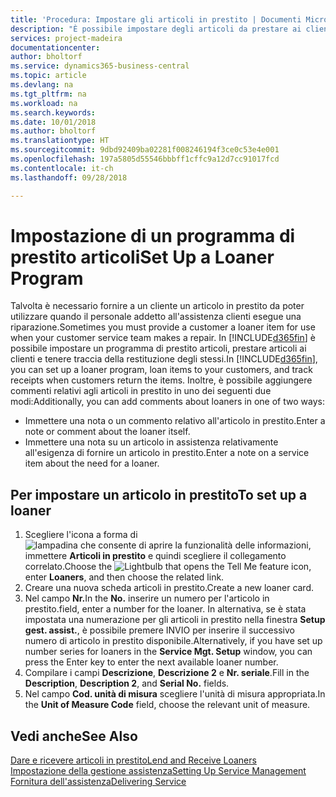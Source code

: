 ```yaml
---
title: 'Procedura: Impostare gli articoli in prestito | Documenti Microsoft'
description: "È possibile impostare degli articoli da prestare ai clienti in sostituzione degli articoli che sono in assistenza."
services: project-madeira
documentationcenter: 
author: bholtorf
ms.service: dynamics365-business-central
ms.topic: article
ms.devlang: na
ms.tgt_pltfrm: na
ms.workload: na
ms.search.keywords: 
ms.date: 10/01/2018
ms.author: bholtorf
ms.translationtype: HT
ms.sourcegitcommit: 9dbd92409ba02281f008246194f3ce0c53e4e001
ms.openlocfilehash: 197a5805d55546bbbff1cffc9a12d7cc91017fcd
ms.contentlocale: it-ch
ms.lasthandoff: 09/28/2018

---
```

# <a name="set-up-a-loaner-program"></a><span data-ttu-id="001a7-103">Impostazione di un programma di prestito articoli</span><span class="sxs-lookup"><span data-stu-id="001a7-103">Set Up a Loaner Program</span></span>
<span data-ttu-id="001a7-104">Talvolta è necessario fornire a un cliente un articolo in prestito da poter utilizzare quando il personale addetto all'assistenza clienti esegue una riparazione.</span><span class="sxs-lookup"><span data-stu-id="001a7-104">Sometimes you must provide a customer a loaner item for use when your customer service team makes a repair.</span></span> <span data-ttu-id="001a7-105">In [!INCLUDE[d365fin](includes/d365fin_md.md)] è possibile impostare un programma di prestito articoli, prestare articoli ai clienti e tenere traccia della restituzione degli stessi.</span><span class="sxs-lookup"><span data-stu-id="001a7-105">In [!INCLUDE[d365fin](includes/d365fin_md.md)], you can set up a loaner program, loan items to your customers, and track receipts when customers return the items.</span></span> <span data-ttu-id="001a7-106">Inoltre, è possibile aggiungere commenti relativi agli articoli in prestito in uno dei seguenti due modi:</span><span class="sxs-lookup"><span data-stu-id="001a7-106">Additionally, you can add comments about loaners in one of two ways:</span></span>  
  
* <span data-ttu-id="001a7-107">Immettere una nota o un commento relativo all'articolo in prestito.</span><span class="sxs-lookup"><span data-stu-id="001a7-107">Enter a note or comment about the loaner itself.</span></span>  
* <span data-ttu-id="001a7-108">Immettere una nota su un articolo in assistenza relativamente all'esigenza di fornire un articolo in prestito.</span><span class="sxs-lookup"><span data-stu-id="001a7-108">Enter a note on a service item about the need for a loaner.</span></span>  

## <a name="to-set-up-a-loaner"></a><span data-ttu-id="001a7-109">Per impostare un articolo in prestito</span><span class="sxs-lookup"><span data-stu-id="001a7-109">To set up a loaner</span></span>  
1. <span data-ttu-id="001a7-110">Scegliere l'icona a forma di ![lampadina che consente di aprire la funzionalità delle informazioni](media/ui-search/search_small.png "Informazioni sull'operazione che si desidera eseguire"), immettere **Articoli in prestito** e quindi scegliere il collegamento correlato.</span><span class="sxs-lookup"><span data-stu-id="001a7-110">Choose the ![Lightbulb that opens the Tell Me feature](media/ui-search/search_small.png "Tell me what you want to do") icon, enter **Loaners**, and then choose the related link.</span></span>  
2. <span data-ttu-id="001a7-111">Creare una nuova scheda articoli in prestito.</span><span class="sxs-lookup"><span data-stu-id="001a7-111">Create a new loaner card.</span></span> 
3. <span data-ttu-id="001a7-112">Nel campo **Nr.**</span><span class="sxs-lookup"><span data-stu-id="001a7-112">In the **No.**</span></span> <span data-ttu-id="001a7-113">inserire un numero per l'articolo in prestito.</span><span class="sxs-lookup"><span data-stu-id="001a7-113">field, enter a number for the loaner.</span></span> <span data-ttu-id="001a7-114">In alternativa, se è stata impostata una numerazione per gli articoli in prestito nella finestra **Setup gest. assist.**, è possibile premere INVIO per inserire il successivo numero di articolo in prestito disponibile.</span><span class="sxs-lookup"><span data-stu-id="001a7-114">Alternatively, if you have set up number series for loaners in the **Service Mgt. Setup** window, you can press the Enter key to enter the next available loaner number.</span></span>  
4. <span data-ttu-id="001a7-115">Compilare i campi **Descrizione**, **Descrizione 2** e **Nr. seriale**.</span><span class="sxs-lookup"><span data-stu-id="001a7-115">Fill in the **Description**, **Description 2**, and **Serial No.** fields.</span></span>  
5. <span data-ttu-id="001a7-116">Nel campo **Cod. unità di misura** scegliere l'unità di misura appropriata.</span><span class="sxs-lookup"><span data-stu-id="001a7-116">In the **Unit of Measure Code** field, choose the relevant unit of measure.</span></span>  
  
## <a name="see-also"></a><span data-ttu-id="001a7-117">Vedi anche</span><span class="sxs-lookup"><span data-stu-id="001a7-117">See Also</span></span>
[<span data-ttu-id="001a7-118">Dare e ricevere articoli in prestito</span><span class="sxs-lookup"><span data-stu-id="001a7-118">Lend and Receive Loaners</span></span>](service-how-to-lend-receive-loaners.md)  
[<span data-ttu-id="001a7-119">Impostazione della gestione assistenza</span><span class="sxs-lookup"><span data-stu-id="001a7-119">Setting Up Service Management</span></span>](service-setup-service.md)  
[<span data-ttu-id="001a7-120">Fornitura dell'assistenza</span><span class="sxs-lookup"><span data-stu-id="001a7-120">Delivering Service</span></span>](service-deliver-service.md)  


